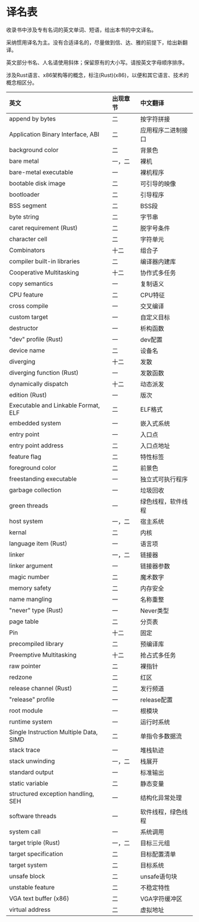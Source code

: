 # 译名表

收录书中涉及专有名词的英文单词、短语，给出本书的中文译名。

采纳惯用译名为主。没有合适译名的，尽量做到信、达、雅的前提下，给出新翻译。

英文部分书名、人名请使用斜体；保留原有的大小写。请按英文字母顺序排序。

涉及Rust语言、x86架构等的概念，标注(Rust)(x86)，以便和其它语言、技术的概念相区分。

| 英文 | 出现章节 | 中文翻译 |
|:----|:--------|:------|
| append by bytes | 二 | 按字符拼接 |
| Application Binary Interface, ABI | 二 | 应用程序二进制接口 |
| background color | 二 | 背景色 |
| bare metal | 一，二 | 裸机 |
| bare-metal executable | 一 | 裸机程序 |
| bootable disk image | 二 | 可引导的映像 |
| bootloader | 二 | 引导程序 |
| BSS segment | 二 | BSS段 |
| byte string | 二 | 字节串 |
| caret requirement (Rust) | 二 | 脱字号条件 |
| character cell | 二 | 字符单元 |
| Combinators | 十二 | 组合子 |
| compiler built-in libraries | 二 | 编译器内建库 |
| Cooperative Multitasking | 十二 | 协作式多任务 |
| copy semantics | 一 | 复制语义 |
| CPU feature | 二 | CPU特征 |
| cross compile | 一 | 交叉编译 |
| custom target | 一 | 自定义目标 |
| destructor | 一 | 析构函数 |
| "dev" profile (Rust) | 一 | dev配置 |
| device name | 二 | 设备名 |
| diverging | 十二 | 发散 |
| diverging function (Rust) | 一 | 发散函数 |
| dynamically dispatch | 十二 | 动态派发 |
| edition (Rust) | 一 | 版次 |
| Executable and Linkable Format, ELF | 二 | ELF格式 |
| embedded system | 一 | 嵌入式系统 |
| entry point | 一 | 入口点 |
| entry point address | 二 | 入口点地址 |
| feature flag | 二 | 特性标签 |
| foreground color | 二 | 前景色 |
| freestanding executable | 一 | 独立式可执行程序 |
| garbage collection | 一 | 垃圾回收 |
| green threads | 一 | 绿色线程，软件线程 |
| host system | 一，二 | 宿主系统 |
| kernal | 二 | 内核 |
| language item (Rust) | 一 | 语言项 |
| linker | 一，二 | 链接器 |
| linker argument | 一 | 链接器参数 |
| magic number | 二 | 魔术数字 |
| memory safety | 二 | 内存安全 |
| name mangling | 一 | 名称重整 |
| "never" type (Rust) | 一 | Never类型 |
| page table | 二 | 分页表 |
| Pin | 十二 | 固定 |
| precompiled library | 二 | 预编译库 |
| Preemptive Multitasking | 十二 | 抢占式多任务 |
| raw pointer | 二 | 裸指针 |
| redzone | 二 | 红区 |
| release channel (Rust) | 二 | 发行频道 |
| "release" profile | 一 | release配置 |
| root module | 一 | 根模块 |
| runtime system | 一 | 运行时系统 |
| Single Instruction Multiple Data, SIMD | 二 | 单指令多数据流 |
| stack trace | 一 | 堆栈轨迹 |
| stack unwinding | 一，二 | 栈展开 |
| standard output | 一 | 标准输出 |
| static variable | 二 | 静态变量 |
| structured exception handling, SEH | 一 | 结构化异常处理 |
| software threads | 一 | 软件线程，绿色线程 |
| system call | 一 | 系统调用 |
| target triple (Rust) | 一，二 | 目标三元组 |
| target specification | 二 | 目标配置清单 |
| target system | 二 | 目标系统 |
| unsafe block | 二 | unsafe语句块 |
| unstable feature | 二 | 不稳定特性 |
| VGA text buffer (x86) | 二 | VGA字符缓冲区 |
| virtual address | 二 | 虚拟地址 |
